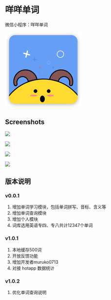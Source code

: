 # 咩咩单词

微信小程序：咩咩单词

![](images/search-logo.png)

## Screenshots

![](http://airing.ursb.me/image/miemie/Screenshots1.jpg-jieping.jpg)

![](http://airing.ursb.me/image/miemie/Screenshots2.jpg-jieping.jpg)

![](http://airing.ursb.me/image/miemie/Screenshots3.jpg-jieping.jpg)

![](http://airing.ursb.me/image/miemie/Screenshots4.jpg-jieping.jpg)

## 版本说明

### v0.0.1

1. 增加单词学习模块，包括单词拼写、音标、含义等
2. 增加单词查询模块
3. 增加个人模块
4. 词库选用英语专四、专八共计12347个单词

### v1.0.1

1. 本地缓存500词
2. 开放反馈功能
3. 增加开发者muruko0713
4. 对接 hotapp 数据统计

### v1.0.2

1. 优化单词查询说明